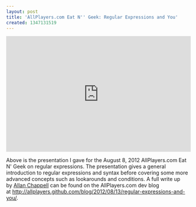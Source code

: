 ```yaml
---
layout: post
title: 'AllPlayers.com Eat N'' Geek: Regular Expressions and You'
created: 1347131519
---
```

<iframe src="http://player.vimeo.com/video/47263145" width="500" height="313" frameborder="0" webkitAllowFullScreen mozallowfullscreen allowFullScreen></iframe>

<p>Above is the presentation I gave for the August 8, 2012 AllPlayers.com Eat N' Geek on regular expressions. The presentation gives a general introduction to regular expressions and syntax before covering some more advanced concepts such as lookarounds and conditions. A full write up by&nbsp;<a href="https://twitter.com/general_redneck">Allan Chappell</a> can be found on the AllPlayers.com dev blog at&nbsp;<a href="http://allplayers.github.com/blog/2012/08/13/regular-expressions-and-you/">http://allplayers.github.com/blog/2012/08/13/regular-expressions-and-you/</a>.</p>
